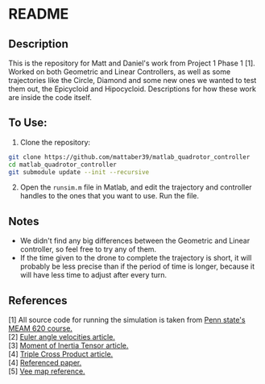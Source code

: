 # README

## Description
This is the repository for Matt and Daniel's work from Project 1 Phase 1 [1]. Worked on both Geometric and Linear Controllers, as well as some trajectories like the Circle, Diamond and some new ones we wanted to test them out, the Epicycloid and Hipocycloid. Descriptions for how these work are inside the code itself.

## To Use:
1. Clone the repository:
  ```bash
  git clone https://github.com/mattaber39/matlab_quadrotor_controller
  cd matlab_quadrotor_controller
  git submodule update --init --recursive
  ```
  
2. Open the `runsim.m` file in Matlab, and edit the trajectory and controller handles to the ones that you want to use. Run the file. 

## Notes
* We didn't find any big differences between the Geometric and Linear controller, so feel free to try any of them. 
* If the time given to the drone to complete the trajectory is short, it will probably be less precise than if the period of time is longer, because it will have less time to adjust after every turn.

## References
\[1] All source code for running the simulation is taken from [Penn state's MEAM 620 course.](https://alliance.seas.upenn.edu/~meam620/wiki/index.php?n=Main.Projects)  
\[2] [Euler angle velocities article.](https://phys.libretexts.org/Bookshelves/Classical_Mechanics/Book%3A_Classical_Mechanics_(Tatum)/4%3A_Rigid_Body_Rotation/4.02A_Angular_Velocity_and_Eulerian_Angles)  
\[3] [Moment of Inertia Tensor article.](http://farside.ph.utexas.edu/teaching/336k/Newtonhtml/node64.html#rig)  
\[4] [Triple Cross Product article.](http://www.fen.bilkent.edu.tr/~ercelebi/Ax(BxC).pdf)  
\[4] [Referenced paper.](http://www-personal.acfr.usyd.edu.au/spns/cdm/papers/Mellinger.pdf)  
\[5] [Vee map reference.](http://people.csail.mit.edu/jstraub/download/straubTransformationCookbook.pdf)  
